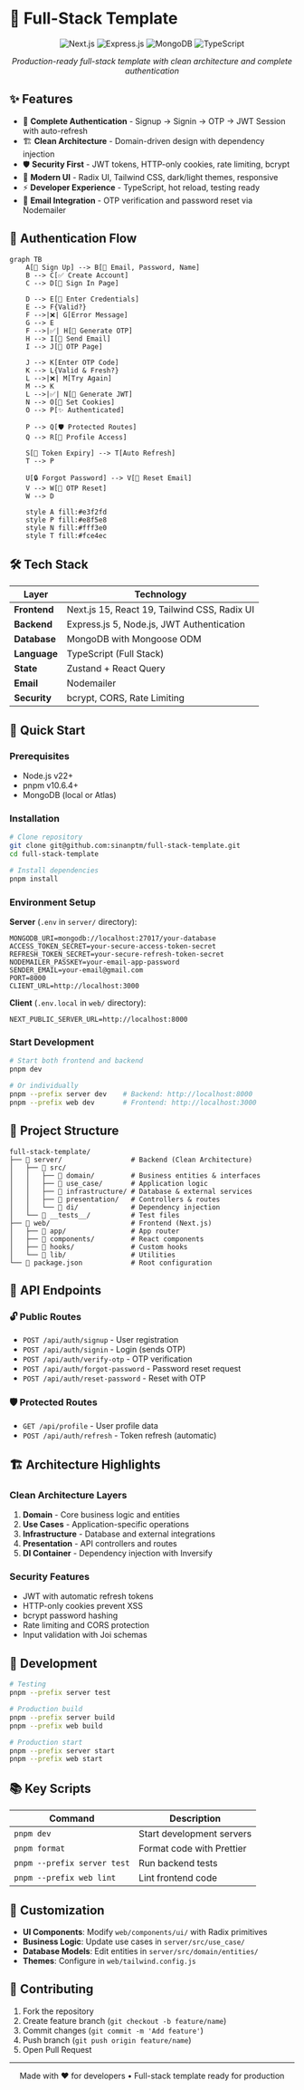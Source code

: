# 🚀 Full-Stack Template

<div align="center">
  
![Next.js](https://img.shields.io/badge/Next.js-15.3.2-black?style=for-the-badge&logo=next.js&logoColor=white)
![Express.js](https://img.shields.io/badge/Express.js-5.1.0-000000?style=for-the-badge&logo=express&logoColor=white)
![MongoDB](https://img.shields.io/badge/MongoDB-47A248?style=for-the-badge&logo=mongodb&logoColor=white)
![TypeScript](https://img.shields.io/badge/TypeScript-3178C6?style=for-the-badge&logo=typescript&logoColor=white)

*Production-ready full-stack template with clean architecture and complete authentication*

</div>

## ✨ Features

- 🔐 **Complete Authentication** - Signup → Signin → OTP → JWT Session with auto-refresh
- 🏗️ **Clean Architecture** - Domain-driven design with dependency injection
- 🛡️ **Security First** - JWT tokens, HTTP-only cookies, rate limiting, bcrypt
- 🎨 **Modern UI** - Radix UI, Tailwind CSS, dark/light themes, responsive
- ⚡ **Developer Experience** - TypeScript, hot reload, testing ready
- 📧 **Email Integration** - OTP verification and password reset via Nodemailer

## 🔐 Authentication Flow

```mermaid
graph TB
    A[👤 Sign Up] --> B[📧 Email, Password, Name]
    B --> C[✅ Create Account]
    C --> D[🔑 Sign In Page]
    
    D --> E[🔐 Enter Credentials]
    E --> F{Valid?}
    F -->|❌| G[Error Message]
    G --> E
    F -->|✅| H[🔢 Generate OTP]
    H --> I[📧 Send Email]
    I --> J[🔢 OTP Page]
    
    J --> K[Enter OTP Code]
    K --> L{Valid & Fresh?}
    L -->|❌| M[Try Again]
    M --> K
    L -->|✅| N[🎯 Generate JWT]
    N --> O[🍪 Set Cookies]
    O --> P[✨ Authenticated]
    
    P --> Q[🛡️ Protected Routes]
    Q --> R[👤 Profile Access]
    
    S[🔄 Token Expiry] --> T[Auto Refresh]
    T --> P
    
    U[🔒 Forgot Password] --> V[📧 Reset Email]
    V --> W[🔢 OTP Reset]
    W --> D
    
    style A fill:#e3f2fd
    style P fill:#e8f5e8
    style N fill:#fff3e0
    style T fill:#fce4ec
```

## 🛠️ Tech Stack

| Layer | Technology |
|-------|-----------|
| **Frontend** | Next.js 15, React 19, Tailwind CSS, Radix UI |
| **Backend** | Express.js 5, Node.js, JWT Authentication |
| **Database** | MongoDB with Mongoose ODM |
| **Language** | TypeScript (Full Stack) |
| **State** | Zustand + React Query |
| **Email** | Nodemailer |
| **Security** | bcrypt, CORS, Rate Limiting |

## 🚀 Quick Start

### Prerequisites
- Node.js v22+
- pnpm v10.6.4+
- MongoDB (local or Atlas)

### Installation

```bash
# Clone repository
git clone git@github.com:sinanptm/full-stack-template.git
cd full-stack-template

# Install dependencies
pnpm install
```

### Environment Setup

**Server** (`.env` in `server/` directory):
```env
MONGODB_URI=mongodb://localhost:27017/your-database
ACCESS_TOKEN_SECRET=your-secure-access-token-secret
REFRESH_TOKEN_SECRET=your-secure-refresh-token-secret
NODEMAILER_PASSKEY=your-email-app-password
SENDER_EMAIL=your-email@gmail.com
PORT=8000
CLIENT_URL=http://localhost:3000
```

**Client** (`.env.local` in `web/` directory):
```env
NEXT_PUBLIC_SERVER_URL=http://localhost:8000
```

### Start Development

```bash
# Start both frontend and backend
pnpm dev

# Or individually
pnpm --prefix server dev    # Backend: http://localhost:8000
pnpm --prefix web dev       # Frontend: http://localhost:3000
```

## 📁 Project Structure

```
full-stack-template/
├── 📁 server/                 # Backend (Clean Architecture)
│   ├── 📁 src/
│   │   ├── 📁 domain/         # Business entities & interfaces
│   │   ├── 📁 use_case/       # Application logic
│   │   ├── 📁 infrastructure/ # Database & external services
│   │   ├── 📁 presentation/   # Controllers & routes
│   │   └── 📁 di/             # Dependency injection
│   └── 📁 __tests__/          # Test files
├── 📁 web/                    # Frontend (Next.js)
│   ├── 📁 app/                # App router
│   ├── 📁 components/         # React components
│   ├── 📁 hooks/              # Custom hooks
│   └── 📁 lib/                # Utilities
└── 📄 package.json            # Root configuration
```

## 🔐 API Endpoints

### 🔓 Public Routes
- `POST /api/auth/signup` - User registration
- `POST /api/auth/signin` - Login (sends OTP)
- `POST /api/auth/verify-otp` - OTP verification
- `POST /api/auth/forgot-password` - Password reset request
- `POST /api/auth/reset-password` - Reset with OTP

### 🛡️ Protected Routes
- `GET /api/profile` - User profile data
- `POST /api/auth/refresh` - Token refresh (automatic)

## 🏗️ Architecture Highlights

### Clean Architecture Layers
1. **Domain** - Core business logic and entities
2. **Use Cases** - Application-specific operations
3. **Infrastructure** - Database and external integrations
4. **Presentation** - API controllers and routes
5. **DI Container** - Dependency injection with Inversify

### Security Features
- JWT with automatic refresh tokens
- HTTP-only cookies prevent XSS
- bcrypt password hashing
- Rate limiting and CORS protection
- Input validation with Joi schemas

## 🧪 Development

```bash
# Testing
pnpm --prefix server test

# Production build
pnpm --prefix server build
pnpm --prefix web build

# Production start
pnpm --prefix server start
pnpm --prefix web start
```

## 📚 Key Scripts

| Command | Description |
|---------|-------------|
| `pnpm dev` | Start development servers |
| `pnpm format` | Format code with Prettier |
| `pnpm --prefix server test` | Run backend tests |
| `pnpm --prefix web lint` | Lint frontend code |

## 🎨 Customization

- **UI Components**: Modify `web/components/ui/` with Radix primitives
- **Business Logic**: Update use cases in `server/src/use_case/`
- **Database Models**: Edit entities in `server/src/domain/entities/`
- **Themes**: Configure in `web/tailwind.config.js`

## 🤝 Contributing

1. Fork the repository
2. Create feature branch (`git checkout -b feature/name`)
3. Commit changes (`git commit -m 'Add feature'`)
4. Push branch (`git push origin feature/name`)
5. Open Pull Request

---

<div align="center">
  Made with ❤️ for developers • Full-stack template ready for production
</div>